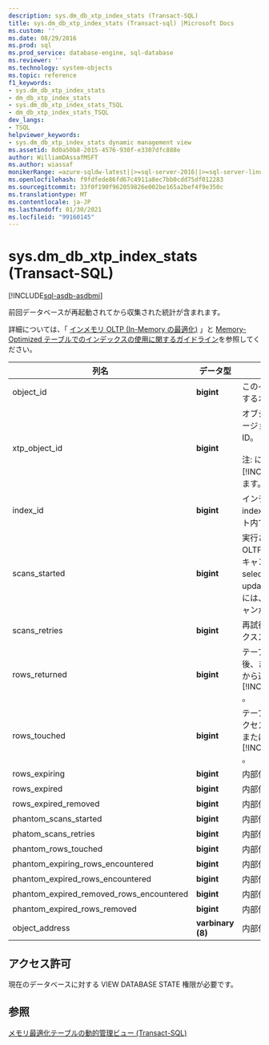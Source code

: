 ```yaml
---
description: sys.dm_db_xtp_index_stats (Transact-SQL)
title: sys.dm_db_xtp_index_stats (Transact-sql) |Microsoft Docs
ms.custom: ''
ms.date: 08/29/2016
ms.prod: sql
ms.prod_service: database-engine, sql-database
ms.reviewer: ''
ms.technology: system-objects
ms.topic: reference
f1_keywords:
- sys.dm_db_xtp_index_stats
- dm_db_xtp_index_stats
- sys.dm_db_xtp_index_stats_TSQL
- dm_db_xtp_index_stats_TSQL
dev_langs:
- TSQL
helpviewer_keywords:
- sys.dm_db_xtp_index_stats dynamic management view
ms.assetid: 8d0a50b8-2015-4576-930f-e3307dfc888e
author: WilliamDAssafMSFT
ms.author: wiassaf
monikerRange: =azure-sqldw-latest||>=sql-server-2016||>=sql-server-linux-2017||=azuresqldb-mi-current
ms.openlocfilehash: f9fdfede86fd67c4911a8ec7bb0cdd75df012283
ms.sourcegitcommit: 33f0f190f962059826e002be165a2bef4f9e350c
ms.translationtype: MT
ms.contentlocale: ja-JP
ms.lasthandoff: 01/30/2021
ms.locfileid: "99160145"
---
```

# <a name="sysdm_db_xtp_index_stats-transact-sql"></a>sys.dm_db_xtp_index_stats (Transact-SQL)
[!INCLUDE[sql-asdb-asdbmi](../../includes/applies-to-version/sql-asdb-asdbmi.md)]

  前回データベースが再起動されてから収集された統計が含まれます。  
  
 詳細については、「 [インメモリ OLTP &#40;In-Memory の最適化&#41;](../../relational-databases/in-memory-oltp/in-memory-oltp-in-memory-optimization.md) 」と [Memory-Optimized テーブルでのインデックスの使用に関するガイドライン](/previous-versions/sql/sql-server-2016/dn133166(v=sql.130))を参照してください。  

  
|列名|データ型|説明|  
|-----------------|---------------|-----------------|  
|object_id|**bigint**|このインデックスが所属するオブジェクトの ID。|  
|xtp_object_id|**bigint**|オブジェクトの現在のバージョンに対応する内部 ID。<br /><br /> 注: に適用さ [!INCLUDE[ssSQL15](../../includes/sssql16-md.md)] れます。|  
|index_id|**bigint**|インデックスの ID。 index_id は、オブジェクト内でのみ一意です。|  
|scans_started|**bigint**|実行されたインメモリ OLTP のインデックス スキャンの回数。 すべての select、insert、update、または delete には、インデックススキャンが必要です。|  
|scans_retries|**bigint**|再試行が必要なインデックススキャンの数。|  
|rows_returned|**bigint**|テーブルが作成された後、またはが開始されてから返された、累積行数 [!INCLUDE[ssNoVersion](../../includes/ssnoversion-md.md)] 。|  
|rows_touched|**bigint**|テーブルの作成以降にアクセスされた行の累積数またはの先頭 [!INCLUDE[ssNoVersion](../../includes/ssnoversion-md.md)] 。|  
|rows_expiring|**bigint**|内部使用のみ。|  
|rows_expired|**bigint**|内部使用のみ。|  
|rows_expired_removed|**bigint**|内部使用のみ。|  
|phantom_scans_started|**bigint**|内部使用のみ。|  
|phatom_scans_retries|**bigint**|内部使用のみ。|  
|phantom_rows_touched|**bigint**|内部使用のみ。|  
|phantom_expiring_rows_encountered|**bigint**|内部使用のみ。|  
|phantom_expired_rows_encountered|**bigint**|内部使用のみ。|  
|phantom_expired_removed_rows_encountered|**bigint**|内部使用のみ。|  
|phantom_expired_rows_removed|**bigint**|内部使用のみ。|  
|object_address|**varbinary (8)**|内部使用のみ。|  
  
## <a name="permissions"></a>アクセス許可  
 現在のデータベースに対する VIEW DATABASE STATE 権限が必要です。  
  
## <a name="see-also"></a>参照  
 [メモリ最適化テーブルの動的管理ビュー &#40;Transact-SQL&#41;](../../relational-databases/system-dynamic-management-views/memory-optimized-table-dynamic-management-views-transact-sql.md)  
  
